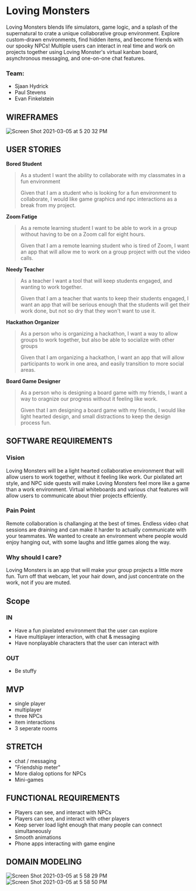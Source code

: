 

# Loving Monsters

Loving Monsters blends life simulators, game logic, and a splash of the supernatural to crate a unique collaborative group environment. Explore custom-drawn environments, find hidden items, and become friends with our spooky NPCs! Multiple users can interact in real time and work on projects together using Loving Monster's virtual kanban board, asynchronous messaging, and one-on-one chat features.

### Team:
- Sjaan Hydrick
- Paul Stevens
- Evan Finkelstein

## WIREFRAMES









![Screen Shot 2021-03-05 at 5 20 32 PM](https://user-images.githubusercontent.com/66223664/110191457-6626df00-7ddd-11eb-8e83-6d28e777066f.png)













## USER STORIES

**Bored Student**
>As a student I want the ability to collaborate with my classmates in a fun environment
>
>Given that I am a student who is looking for a fun environment to collaborate, I would like
>game graphics and npc interactions as a break from my project.

**Zoom Fatige**
>As a remote learning student I want to be able to work in a group without having to be on 
>a Zoom call for eight hours.
>
>Given that I am a remote learning student who is tired of Zoom, I want an app that will
>allow me to work on a group project with out the video calls.

**Needy Teacher**
>As a teacher I want a tool that will keep students engaged, and wanting to work together.
>
>Given that I am a teacher that wants to keep their students engaged, I want an app that 
>will be serious enough that the students will get their work done, but not so dry that
>they won't want to use it.

**Hackathon Organizer**
>As a person who is organizing a hackathon, I want a way to allow groups to work together, 
>but also be able to socialize with other groups
>
>Given that I am organizing a hackathon, I want an app that will allow participants to work
>in one area, and easily transition to more social areas.

**Board Game Designer**
>As a person who is designing a board game with my friends, I want a way to oragnize our
>progress without it feeling like work.
>
>Given that I am designing a board game with my friends, I would like light hearted design,
>and small distractions to keep the design process fun.

## SOFTWARE REQUIREMENTS

### Vision

Loving Monsters will be a light hearted collaborative environment that will allow users
to work together, without it feeling like work.  Our pixilated art style, and NPC side quests
will make Loving Monsters feel more like a game than a work environment.  Virtual whiteboards
and various chat features will allow users to communicate about thier projects effciently.

### Pain Point

Remote collaboration is challanging at the best of times.  Endless video chat sessions are draining
and can make it harder to actually communicate with your teammates.  We wanted to create an 
environment where people would enjoy hanging out, with some laughs and little games along the 
way.  

### Why should I care?

Loving Monsters is an app that will make your group projects a little more fun.  Turn off that webcam,
let your hair down, and just concentrate on the work, not if you are muted.  


## Scope

### IN
- Have a fun pixelated environment that the user can explore
- Have multiplayer interaction, with chat & messaging
- Have nonplayable characters that the user can interact with

### OUT
- Be stuffy


## MVP
- single player
- multiplayer
- three NPCs
- item interactions 
- 3 seperate rooms   

## STRETCH
- chat / messaging
- "Friendship meter"
- More dialog options for NPCs
- Mini-games

## FUNCTIONAL REQUIREMENTS
- Players can see, and interact with NPCs
- Players can see, and interact with other players
- Keep server load light enough that many people can connect simultaneously
- Smooth animations
- Phone apps interacting with game engine

## DOMAIN MODELING
![Screen Shot 2021-03-05 at 5 58 29 PM](https://user-images.githubusercontent.com/66223664/110191474-7939af00-7ddd-11eb-936b-3f161980948c.png)
![Screen Shot 2021-03-05 at 5 58 50 PM](https://user-images.githubusercontent.com/66223664/110191485-83f44400-7ddd-11eb-979a-6026fae4cb28.png)

